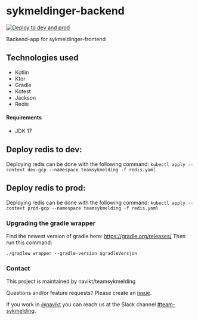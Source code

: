 # sykmeldinger-backend
[![Deploy to dev and prod](https://github.com/navikt/sykmeldinger-backend/actions/workflows/deploy.yml/badge.svg)](https://github.com/navikt/sykmeldinger-backend/actions/workflows/deploy.yml)

Backend-app for sykmeldinger-frontend

## Technologies used
* Kotlin
* Ktor
* Gradle
* Kotest
* Jackson
* Redis

#### Requirements

* JDK 17

## Deploy redis to dev:
Deploying redis can be done with the following command: `kubectl apply --context dev-gcp --namespace teamsykmelding -f redis.yaml`

## Deploy redis to prod:
Deploying redis can be done with the following command: `kubectl apply --context prod-gcp --namespace teamsykmelding -f redis.yaml`

### Upgrading the gradle wrapper
Find the newest version of gradle here: https://gradle.org/releases/ Then run this command:

```./gradlew wrapper --gradle-version $gradleVersjon```

### Contact

This project is maintained by navikt/teamsykmelding

Questions and/or feature requests? Please create an [issue](https://github.com/navikt/sykmeldinger-backend/issues).

If you work in [@navikt](https://github.com/navikt) you can reach us at the Slack
channel [#team-sykmelding](https://nav-it.slack.com/archives/CMA3XV997).